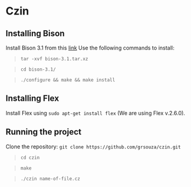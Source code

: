 # Czin

## Installing Bison
Install Bison 3.1 from this [link](http://ftp.gnu.org/gnu/bison/bison-3.1.tar.xz)
Use the following commands to install:
> `tar -xvf bison-3.1.tar.xz`

> `cd bison-3.1/`

> `./configure && make && make install`

## Installing Flex 
Install Flex using `sudo apt-get install flex` (We are using Flex v.2.6.0).

## Running the project
Clone the repository: `git clone https://github.com/grsouza/czin.git`
> `cd czin`

> `make`

> `./czin name-of-file.cz`
